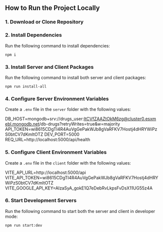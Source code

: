 ## How to Run the Project Locally

### 1. Download or Clone Repository

### 2. Install Dependencies

Run the following command to install dependencies:

`npm i`

### 3. Install Server and Client Packages

Run the following command to install both server and client packages:

`npm run install-all`

### 4. Configure Server Environment Variables

Create a `.env` file in the `server` folder with the following values:

DB_HOST=mongodb+srv://drugs_user:ItCVfZAAZtOkM6zg@cluster0.esxmebl.mongodb.net/db-drugs?retryWrites=true&w=majority
API_TOKEN=wi8615CDgTI4R4AuVgGePakWJb8gVaRFKV7Hostj4dHRYWiPzS0btCV7dKmItOTZ
DEV_PORT=5000
REQ_URL=http://localhost:5000/api/health

### 5. Configure Client Environment Variables

Create a `.env` file in the `client` folder with the following values:

VITE_API_URL=http://localhost:5000/api
VITE_API_TOKEN=wi8615CDgTI4R4AuVgGePakWJb8gVaRFKV7Hostj4dHRYWiPzS0btCV7dKmItOTZ
VITE_GOOGLE_API_KEY=AIzaSyA_gokE1Q7eDebRvLkpsFvDsX11UG55z4A

### 6. Start Development Servers

Run the following command to start both the server and client in developer mode:

`npm run start:dev`
